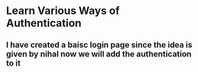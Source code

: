 # Learn Various Ways of Authentication

## I have created a baisc login page since the idea is given by nihal now we will add the authentication to it 


